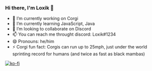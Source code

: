 ### Hi there, I'm Loxik 👋

- 🔭 I’m currently working on Corgi
- 🌱 I’m currently learning JavaScript, Java
- 👯 I’m looking to collaborate on Discord
- 📫 You can reach me throught discord: Loxik#1234
- 😄 Pronouns: he/him
- ⚡ Corgi fun fact: Corgis can run up to 25mph, just under the world sprinting record for humans (and twice as fast as black mambas)

[![ko-fi](https://ko-fi.com/img/githubbutton_sm.svg)](https://ko-fi.com/T6T4FZAYZ)
